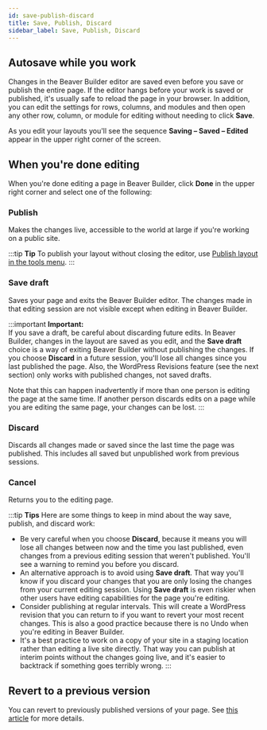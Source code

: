 ```yaml
---
id: save-publish-discard
title: Save, Publish, Discard
sidebar_label: Save, Publish, Discard
---
```


## Autosave while you work

Changes in the Beaver Builder editor are saved even before you save or publish
the entire page. If the editor hangs before your work is saved or published,
it's usually safe to reload the page in your browser. In addition, you can
edit the settings for rows, columns, and modules and then open any other row,
column, or module for editing without needing to click **Save**.

As you edit your layouts you'll see the sequence **Saving – Saved – Edited**
appear in the upper right corner of the screen.

## When you're done editing

When you're done editing a page in Beaver Builder, click **Done** in the upper
right corner and select one of the following:

### Publish  
Makes the changes live, accessible to the world at large if you're working on a public site.

:::tip **Tip**
To publish your layout without closing the editor, use [Publish layout in the tools menu](/beaver-builder/getting-started/bb-editor-basics/tools-menu.md).
:::

### Save draft

Saves your page and exits the Beaver Builder editor. The changes made in that editing session are not visible except when editing in Beaver Builder.

:::important **Important:**  
If you save a draft, be careful about discarding future edits. In Beaver
Builder, changes in the layout are saved as you edit, and the **Save draft**
choice is a way of exiting Beaver Builder without publishing the changes. If
you choose **Discard** in a future session, you'll lose all changes since you
last published the page. Also, the WordPress Revisions feature (see the next
section) only works with published changes, not saved drafts.

Note that this can happen inadvertently if more than one person is editing the
page at the same time. If another person discards edits on a page while you
are editing the same page, your changes can be lost.
:::

### Discard  
Discards all changes made or saved since the last time the page was published.
This includes all saved but unpublished work from previous sessions.

### Cancel  
Returns you to the editing page.

:::tip **Tips**
Here are some things to keep in mind about the way save, publish, and discard
work:

  * Be very careful when you choose **Discard**, because it means you will lose all changes between now and the time you last published, even changes from a previous editing session that weren't published. You'll see a warning to remind you before you discard.
  * An alternative approach is to avoid using **Save draft**. That way you'll know if you discard your changes that you are only losing the changes from your current editing session. Using **Save draft** is even riskier when other users have editing capabilities for the page you're editing.
  * Consider publishing at regular intervals. This will create a WordPress revision that you can return to if you want to revert your most recent changes. This is also a good practice because there is no Undo when you're editing in Beaver Builder.
  * It's a best practice to work on a copy of your site in a staging location rather than editing a live site directly. That way you can publish at interim points without the changes going live, and it's easier to backtrack if something goes terribly wrong.
:::

## Revert to a previous version

You can revert to previously published versions of your page. See [this article](/beaver-builder/advanced-builder-techniques/restore-a-previous-version.md) for more details.
